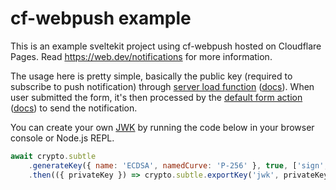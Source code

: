 # cf-webpush example

This is an example sveltekit project using cf-webpush hosted on Cloudflare Pages. Read https://web.dev/notifications for more information.

The usage here is pretty simple, basically the public key (required to subscribe to push notification) through [server load function](./src/routes/%2Bpage.server.ts) ([docs](https://kit.svelte.dev/docs/load)). When user submitted the form, it's then processed by the [default form action](./src/routes/%2Bpage.server.ts) ([docs](https://kit.svelte.dev/docs/form-actions)) to send the notification.

You can create your own [JWK](./.env) by running the code below in your browser console or Node.js REPL.

```js
await crypto.subtle
	.generateKey({ name: 'ECDSA', namedCurve: 'P-256' }, true, ['sign', 'verify'])
	.then(({ privateKey }) => crypto.subtle.exportKey('jwk', privateKey));
```

